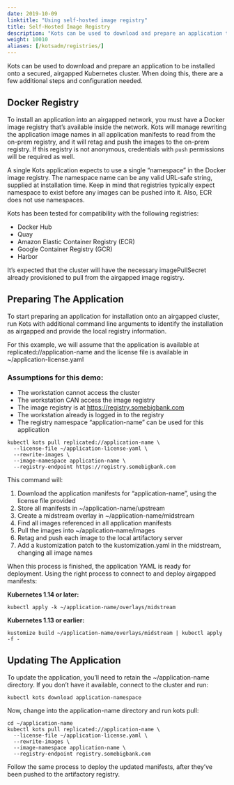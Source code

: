 ```yaml
---
date: 2019-10-09
linktitle: "Using self-hosted image registry"
title: Self-Hosted Image Registry
description: "Kots can be used to download and prepare an application to be installed onto a secured, airgapped Kubernetes cluster. When doing this, there are a few additional steps and configuration needed."
weight: 10010
aliases: [/kotsadm/registries/]
---
```


Kots can be used to download and prepare an application to be installed onto a secured, airgapped Kubernetes cluster. When doing this, there are a few additional steps and configuration needed.

## Docker Registry
To install an application into an airgapped network, you must have a Docker image registry that’s available inside the network. Kots will manage rewriting the application image names in all application manifests to read from the on-prem registry, and it will retag and push the images to the on-prem registry.  If this registry is not anonymous, credentials with `push` permissions will be required as well.

A single Kots application expects to use a single “namespace” in the Docker image registry. The namespace name can be any valid URL-safe string, supplied at installation time.  Keep in mind that registries typically expect namespace to exist before any images can be pushed into it.  Also, ECR does not use namespaces.

Kots has been tested for compatibility with the following registries:

- Docker Hub
- Quay
- Amazon Elastic Container Registry (ECR)
- Google Container Registry (GCR)
- Harbor

It’s expected that the cluster will have the necessary imagePullSecret already provisioned to pull from the airgapped image registry.

## Preparing The Application
To start preparing an application for installation onto an airgapped cluster, run Kots with additional command line arguments to identify the installation as airgapped and provide the local registry information.

For this example, we will assume that the application is available at replicated://application-name and the license file is available in ~/application-license.yaml

### Assumptions for this demo:

- The workstation cannot access the cluster
- The workstation CAN access the image registry
- The image registry is at https://registry.somebigbank.com
- The workstation already is logged in to the registry
- The registry namespace “application-name” can be used for this application

```
kubectl kots pull replicated://application-name \
  --license-file ~/application-license-yaml \
  --rewrite-images \
  --image-namespace application-name \
  --registry-endpoint https://registry.somebigbank.com
```

This command will:

1. Download the application manifests for “application-name”, using the license file provided
1. Store all manifests in ~/application-name/upstream
1. Create a midstream overlay in ~/application-name/midstream
1. Find all images referenced in all application manifests
1. Pull the images into ~/application-name/images
1. Retag and push each image to the local artifactory server
1. Add a kustomization patch to the kustomization.yaml in the midstream, changing all image names

When this process is finished, the application YAML is ready for deployment. Using the right process to connect to and deploy airgapped manifests:

**Kubernetes 1.14 or later:**
```
kubectl apply -k ~/application-name/overlays/midstream
```

**Kubernetes 1.13 or earlier:**
```
kustomize build ~/application-name/overlays/midstream | kubectl apply -f -
```

## Updating The Application
To update the application, you’ll need to retain the ~/application-name directory. If you don’t have it available, connect to the cluster and run:

```
kubectl kots download application-namespace
```

Now, change into the application-name directory and run kots pull:

```
cd ~/application-name
kubectl kots pull replicated://application-name \
  --license-file ~/application-license.yaml \
  --rewrite-images \
  --image-namespace application-name \
  --registry-endpoint registry.somebigbank.com
```

Follow the same process to deploy the updated manifests, after they’ve been pushed to the artifactory registry.
